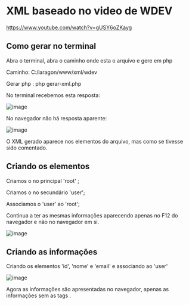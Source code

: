  


# XML baseado no video de WDEV 

https://www.youtube.com/watch?v=gUSY6oZKayg

## Como gerar no terminal

Abra o terminal, abra o caminho onde esta o arquivo e gere em php

Caminho:  C:/laragon/www/xml/wdev

Gerar php :  php gerar-xml.php

No terminal recebemos esta resposta: 

![image](https://user-images.githubusercontent.com/1613816/230778741-b87af99d-5669-4ab4-bed1-bfd5a291d551.png)


No navegador não há resposta aparente: 

![image](https://user-images.githubusercontent.com/1613816/230778809-45c801f4-d35b-4c12-93e5-4381c6dde188.png)


O XML  gerado aparece nos elementos do arquivo, mas como se tivesse sido comentado. 


## Criando os elementos

Criamos o no principal 'root' ;

Criamos o no secundário 'user';

Associamos o 'user' ao 'root';

Continua a ter as mesmas informações aparecendo apenas no F12 do navegador e não  no navegador em si. 



![image](https://user-images.githubusercontent.com/1613816/230799853-29f49f69-b830-4d25-ae6b-5091acb9adb8.png)


## Criando as informações

Criando os elementos 'id', 'nome' e 'email' e associando ao 'user'

![image](https://user-images.githubusercontent.com/1613816/230800328-ca90013c-71f8-4070-a0b5-01b3abb3b23b.png)

Agora as informações são apresentadas no navegador, apenas as informações sem as tags . 








